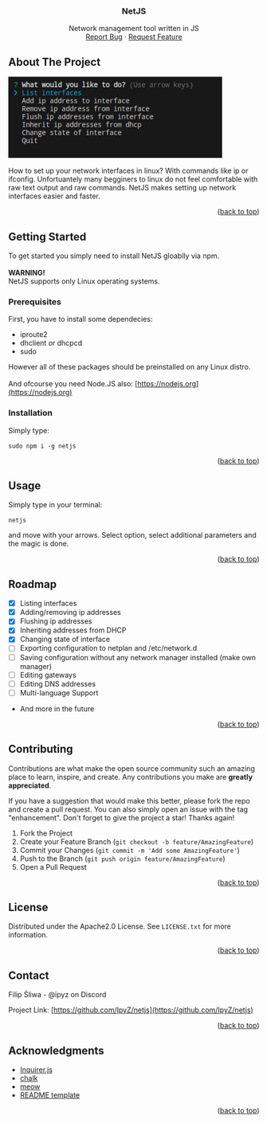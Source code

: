 <!-- Improved compatibility of back to top link: See: https://github.com/othneildrew/Best-README-Template/pull/73 -->
<a name="readme-top"></a>
<!--
*** Thanks for checking out the Best-README-Template. If you have a suggestion
*** that would make this better, please fork the repo and create a pull request
*** or simply open an issue with the tag "enhancement".
*** Don't forget to give the project a star!
*** Thanks again! Now go create something AMAZING! :D
-->


<div align="center">

  <h3 align="center">NetJS</h3>

  <p align="center">
    Network management tool written in JS
    <br />
    <a href="https://github.com/IpyZ/netjs/issues">Report Bug</a>
    ·
    <a href="https://github.com/IpyZ/netjs/issues">Request Feature</a>
  </p>
</div>



<!-- ABOUT THE PROJECT -->
## About The Project

![NetJS Screenshot][product-screenshot]

How to set up your network interfaces in linux? With commands like ip or ifconfig. Unfortuantely many begginers to linux do not feel comfortable with raw text output and raw commands. NetJS makes setting up network interfaces easier and faster.

<p align="right">(<a href="#readme-top">back to top</a>)</p>



<!-- GETTING STARTED -->
## Getting Started

To get started you simply need to install NetJS gloablly via npm. <br /><br />
**WARNING!**
<br />
NetJS supports only Linux operating systems.

### Prerequisites

First, you have to install some dependecies:
* iproute2
* dhclient or dhcpcd
* sudo

However all of these packages should be preinstalled on any Linux distro.
<br /><br />
And ofcourse you need Node.JS also: [https://nodejs.org](https://nodejs.org)

### Installation

Simply type:
```
sudo npm i -g netjs
```

<p align="right">(<a href="#readme-top">back to top</a>)</p>



<!-- USAGE EXAMPLES -->
## Usage

Simply type in your terminal:
```
netjs
```
and move with your arrows. Select option, select additional parameters and the magic is done.

<p align="right">(<a href="#readme-top">back to top</a>)</p>



<!-- ROADMAP -->
## Roadmap

- [x] Listing interfaces
- [x] Adding/removing ip addresses
- [x] Flushing ip addresses
- [x] Inheriting addresses from DHCP
- [x] Changing state of interface
- [ ] Exporting configuration to netplan and /etc/network.d
- [ ] Saving configuration without any network manager installed (make own manager)
- [ ] Editing gateways
- [ ] Editing DNS addresses
- [ ] Multi-language Support
- And more in the future

<p align="right">(<a href="#readme-top">back to top</a>)</p>



<!-- CONTRIBUTING -->
## Contributing

Contributions are what make the open source community such an amazing place to learn, inspire, and create. Any contributions you make are **greatly appreciated**.

If you have a suggestion that would make this better, please fork the repo and create a pull request. You can also simply open an issue with the tag "enhancement".
Don't forget to give the project a star! Thanks again!

1. Fork the Project
2. Create your Feature Branch (`git checkout -b feature/AmazingFeature`)
3. Commit your Changes (`git commit -m 'Add some AmazingFeature'`)
4. Push to the Branch (`git push origin feature/AmazingFeature`)
5. Open a Pull Request

<p align="right">(<a href="#readme-top">back to top</a>)</p>



<!-- LICENSE -->
## License

Distributed under the Apache2.0 License. See `LICENSE.txt` for more information.

<p align="right">(<a href="#readme-top">back to top</a>)</p>



<!-- CONTACT -->
## Contact

Filip Śliwa - @ipyz on Discord

Project Link: [https://github.com/IpyZ/netjs](https://github.com/IpyZ/netjs)

<p align="right">(<a href="#readme-top">back to top</a>)</p>



<!-- ACKNOWLEDGMENTS -->
## Acknowledgments

* [Inquirer.js](https://github.com/SBoudrias/Inquirer.js)
* [chalk](https://www.npmjs.com/package/chalk)
* [meow](https://www.npmjs.com/package/meow)
* [README template](https://github.com/othneildrew/Best-README-Template)

<p align="right">(<a href="#readme-top">back to top</a>)</p>



<!-- MARKDOWN LINKS & IMAGES -->
<!-- https://www.markdownguide.org/basic-syntax/#reference-style-links -->
[product-screenshot]: images/screenshot.png
